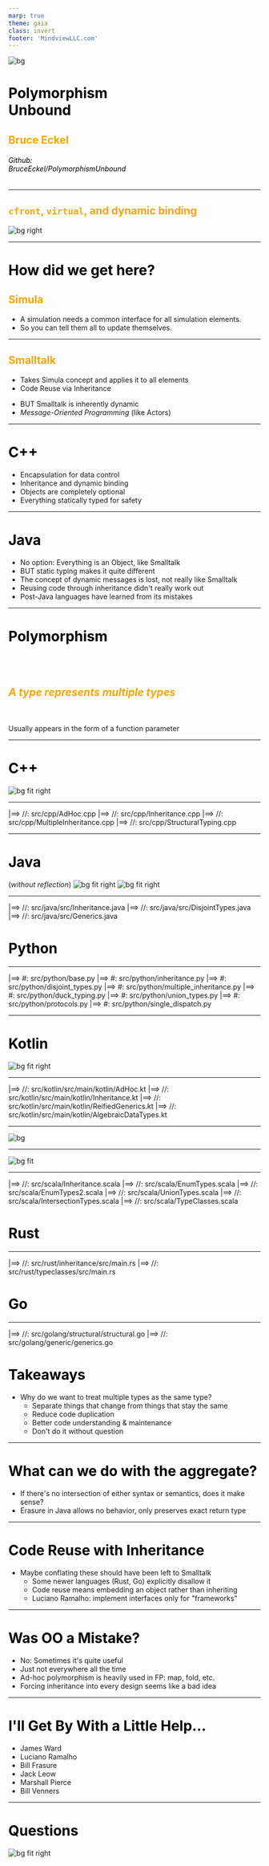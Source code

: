 ```yaml
---
marp: true
theme: gaia
class: invert
footer: 'MindviewLLC.com'
---
```


<style scoped>
h1, h2, h3, h4, h5, h6 {
  color: black;
}
a {
  color: black;
  text-decoration: none;
}
</style>
![bg](TitleImage.jpg)

# Polymorphism<br/>Unbound

## Bruce Eckel

###### Github:<br/> BruceEckel/PolymorphismUnbound

---

## `cfront`, `virtual`, and dynamic binding

![bg right](tape.jpg)

---

# How did we get here?

## Simula

- A simulation needs a common interface for all simulation elements.
- So you can tell them all to update themselves.

---

## Smalltalk

- Takes Simula concept and applies it to all elements
- Code Reuse via Inheritance
* BUT Smalltalk is inherently dynamic
* _Message-Oriented Programming_ (like Actors)

---

# C++

  - Encapsulation for data control
  - Inheritance and dynamic binding
  - Objects are completely optional
  - Everything statically typed for safety

---

# Java

  - No option: Everything is an Object, like Smalltalk
  - BUT static typing makes it quite different
  - The concept of dynamic messages is lost, not really like Smalltalk
  - Reusing code through inheritance didn't really work out
  - Post-Java languages have learned from its mistakes

---
<style scoped>
h2 {
  color: orange;
}
</style>
# Polymorphism
<br/><br/>
## _A type represents multiple types_
<br/><br/>
Usually appears in the form of a function parameter

---

# C++

![bg fit right](eckel-c-front-cover-only.jpg)

---

|==> //: src/cpp/AdHoc.cpp
|==> //: src/cpp/Inheritance.cpp
|==> //: src/cpp/MultipleInheritance.cpp
|==> //: src/cpp/StructuralTyping.cpp

---

# Java

(_without reflection_)
![bg fit right](TIJava4cover.jpg)
![bg fit right](OnJava8Cover.jpg)

---

|==> //: src/java/src/Inheritance.java
|==> //: src/java/src/DisjointTypes.java
|==> //: src/java/src/Generics.java

# Python

---

|==> #: src/python/base.py
|==> #: src/python/inheritance.py
|==> #: src/python/disjoint_types.py
|==> #: src/python/multiple_inheritance.py
|==> #: src/python/duck_typing.py
|==> #: src/python/union_types.py
|==> #: src/python/protocols.py
|==> #: src/python/single_dispatch.py

---

# Kotlin

![bg fit right](AtomicKotlinCover.png)

---

|==> //: src/kotlin/src/main/kotlin/AdHoc.kt
|==> //: src/kotlin/src/main/kotlin/Inheritance.kt
|==> //: src/kotlin/src/main/kotlin/ReifiedGenerics.kt
|==> //: src/kotlin/src/main/kotlin/AlgebraicDataTypes.kt

---

![bg](Scala.jpg)

---

![bg fit](AtomicScala.jpg)

---

|==> //: src/scala/Inheritance.scala
|==> //: src/scala/EnumTypes.scala
|==> //: src/scala/EnumTypes2.scala
|==> //: src/scala/UnionTypes.scala
|==> //: src/scala/IntersectionTypes.scala
|==> //: src/scala/TypeClasses.scala

# Rust

---

|==> //: src/rust/inheritance/src/main.rs
|==> //: src/rust/typeclasses/src/main.rs

# Go

---

|==> //: src/golang/structural/structural.go
|==> //: src/golang/generic/generics.go

# Takeaways

* Why do we want to treat multiple types as the same type?
  * Separate things that change from things that stay the same
  * Reduce code duplication
  * Better code understanding & maintenance
  * Don't do it without question

---

# What can we do with the aggregate?

* If there's no intersection of either syntax or semantics, does it make sense?
* Erasure in Java allows no behavior, only preserves exact return type

---

# Code Reuse with Inheritance

* Maybe conflating these should have been left to Smalltalk
  * Some newer languages (Rust, Go) explicitly disallow it
  * Code reuse means embedding an object rather than inheriting
  * Luciano Ramalho: implement interfaces only for "frameworks"

---

# Was OO a Mistake?

* No: Sometimes it's quite useful
* Just not everywhere all the time
* Ad-hoc polymorphism is heavily used in FP: map, fold, etc.
* Forcing inheritance into every design seems like a bad idea

---

# I'll Get By With a Little Help...

- James Ward
- Luciano Ramalho
- Bill Frasure
- Jack Leow
- Marshall Pierce
- Bill Venners

---

# Questions

![bg fit right](workwithcare.jpg)
